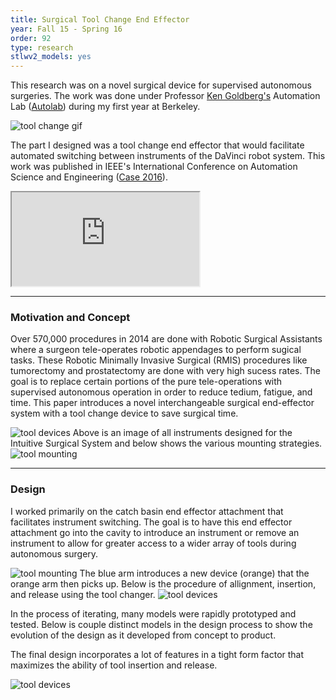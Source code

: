 ```yaml
---
title: Surgical Tool Change End Effector
year: Fall 15 - Spring 16
order: 92
type: research
stlwv2_models: yes
---
```

This research was on a novel surgical device for supervised autonomous surgeries.
The work was done under Professor [Ken Goldberg's](https://goldberg.berkeley.edu/) Automation Lab ([Autolab](http://autolab.berkeley.edu/)) during my first year at Berkeley. 

![tool change gif](/website/assets/images/ToolChange500w.gif)

The part I designed was a tool change end effector that would facilitate automated switching between instruments of the DaVinci robot system.
This work was published in IEEE's International Conference on Automation Science and Engineering ([Case 2016](https://case2016.org/)).
<iframe src="https://drive.google.com/file/d/1-S85-cmj0PrY7fJXdeeDm79jxUIi20RZ/preview"></iframe>

---
### Motivation and Concept

Over 570,000 procedures in 2014 are done with Robotic Surgical Assistants where a surgeon tele-operates robotic appendages to perform sugical tasks.
These Robotic Minimally Invasive Surgical (RMIS) procedures like tumorectomy and prostatectomy are done with very high sucess rates.
The goal is to replace certain portions of the pure tele-operations with supervised autonomous operation in order to reduce tedium, fatigue, and time.
This paper introduces a novel interchangeable surgical end-effector system with a tool change device to save surgical time.

![tool devices](/website/assets/images/ToolChangeGeneral.jpg)
Above is an image of all instruments designed for the Intuitive Surgical System and below shows the various mounting strategies.
![tool mounting](/website/assets/images/ToolChangeInterface.jpg)

---
### Design

I worked primarily on the catch basin end effector attachment that facilitates instrument switching. 
The goal is to have this end effector attachment go into the cavity to introduce an instrument or remove an instrument to allow for greater access to a wider array of tools during autonomous surgery.

![tool mounting](/website/assets/images/ToolChangeOverall.jpg)
The blue arm introduces a new device (orange) that the orange arm then picks up.
Below is the procedure of allignment, insertion, and release using the tool changer.
![tool devices](/website/assets/images/ToolChangeProcedure.jpg)

In the process of iterating, many models were rapidly prototyped and tested.
Below is couple distinct models in the design process to show the evolution of the design as it developed from concept to product.
<div class="stlwv2-model" data-model-url="/website/assets/models/ToolChangeModel.STL"></div>

The final design incorporates a lot of features in a tight form factor that maximizes the ability of tool insertion and release.

![tool devices](/website/assets/images/ToolChangeFeature.jpg)



